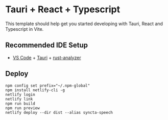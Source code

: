 # Tauri + React + Typescript

This template should help get you started developing with Tauri, React and Typescript in Vite.

## Recommended IDE Setup

- [VS Code](https://code.visualstudio.com/) + [Tauri](https://marketplace.visualstudio.com/items?itemName=tauri-apps.tauri-vscode) + [rust-analyzer](https://marketplace.visualstudio.com/items?itemName=rust-lang.rust-analyzer)

## Deploy

```
npm config set prefix="~/.npm-global"
npm install netlify-cli -g
netlify login
netlify link
npm run build
npm run preview
netlify deploy --dir dist --alias syncta-speech
```

